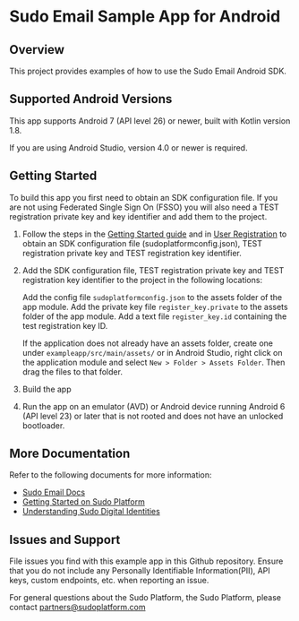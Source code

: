 # Sudo Email Sample App for Android

## Overview

This project provides examples of how to use the Sudo Email Android SDK.

## Supported Android Versions

This app supports Android 7 (API level 26) or newer, built with Kotlin version 1.8.

If you are using Android Studio, version 4.0 or newer is required.

## Getting Started

To build this app you first need to obtain an SDK configuration file. If you are not using Federated Single Sign On (FSSO) you will also need a TEST registration private key and key identifier and add them to the project.

1. Follow the steps in the [Getting Started guide](https://docs.sudoplatform.com/guides/getting-started) and in [User Registration](https://docs.sudoplatform.com/guides/users/registration) to obtain an SDK configuration file (sudoplatformconfig.json), TEST registration private key and TEST registration key identifier.

2. Add the SDK configuration file, TEST registration private key and TEST registration key identifier to the project in the following locations:

   Add the config file `sudoplatformconfig.json` to the assets folder of the app module.
   Add the private key file `register_key.private` to the assets folder of the app module.
   Add a text file `register_key.id` containing the test registration key ID.

   If the application does not already have an assets folder, create one under `exampleapp/src/main/assets/` or in Android Studio, right click on the application module and select `New > Folder > Assets Folder`. Then drag the files to that folder.

3. Build the app

4. Run the app on an emulator (AVD) or Android device running Android 6 (API level 23) or later that is not rooted and does not have an unlocked bootloader. 

## More Documentation

Refer to the following documents for more information:

- [Sudo Email Docs](https://docs.sudoplatform.com/guides/email)
- [Getting Started on Sudo Platform](https://docs.sudoplatform.com/guides/getting-started)
- [Understanding Sudo Digital Identities](https://docs.sudoplatform.com/concepts/sudo-digital-identities)

## Issues and Support

File issues you find with this example app in this Github repository. Ensure that you do not include any Personally Identifiable Information(PII), API keys, custom endpoints, etc. when reporting an issue.

For general questions about the Sudo Platform, the Sudo Platform, please contact [partners@sudoplatform.com](mailto:partners@sudoplatform.com)
